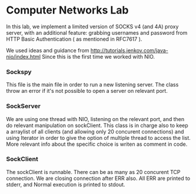 # Computer Networks Lab

In this lab, we implement a limited version of SOCKS v4 (and 4A) proxy server, with an additional feature: grabbing
usernames and password from HTTP Basic Authentication ( as mentioned in RFC7617 ).

We used ideas and guidance from http://tutorials.jenkov.com/java-nio/index.html
Since this is the first time we worked with NIO.

### Sockspy    

This file is the main file in order to run a new listening server.
The class throw an error if it's not possible to open a server on relevant port.

### SockServer   

We are using one thread with NIO, listening on the relevant port, and then do relevant manipulation on 
sockClient. This class is in charge also to keep a arraylist of all clients (and allowing only 20 concurent 
connections) and using Iterator in order to give the option of multiple thread to access the list.
More relevant info about the specific choice is writen as comment in code.

### SockClient   

The sockClient is runnable. There can be as many as 20 concurent TCP connection.
We are closing connection after ERR also.
All ERR are printed to stderr, and Normal execution is printed to stdout.
